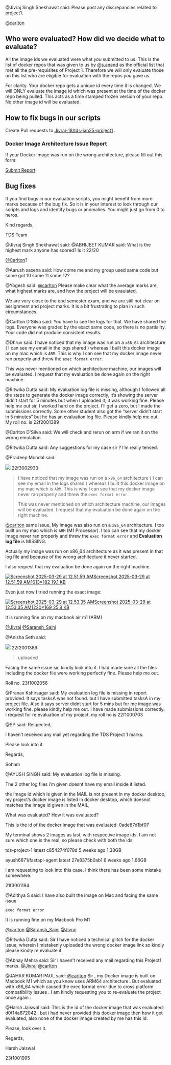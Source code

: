 @Jivraj Singh Shekhawat said: Please post any discrepancies related to project1\.


[@carlton](/u/carlton)


Who were evaluated? How did we decide what to evaluate?
-------------------------------------------------------


All the image ids we evaluated were what *you* submitted to us. This is the list of docker repos that was given to us by [@s.anand](/u/s.anand) as the official list that met all the pre\-requisites of Project 1\. Therefore we will only evaluate those on this list who are eligible for evaluation with the repos *you* gave us.


For clarity. Your docker repo gets a unique id every time it is changed. We will ONLY evaluate the image id which was present at the time of the docker repo being pulled. This acts as a time stamped frozen version of your repo. No other image id will be evaluated.


How to fix bugs in our scripts
------------------------------


Create Pull requests to [Jivraj\-18/tds\-jan25\-project1](https://github.com/Jivraj-18/tds-jan25-project1) .


### **Docker Image Architecture Issue Report**


If your Docker image was run on the wrong architecture, please fill out this form:  

[Submit Report](https://docs.google.com/forms/d/e/1FAIpQLSerCpqod-5ArJWTW_QW5PenyfZJHH_cmcUw3s8dAoG3zDZm8g/viewform?usp=sharing)


Bug fixes
---------


If you find bugs in our evaluation scripts, you might benefit from more marks because of the bug fix. So it is in your interest to look through our scripts and logs and identify bugs or anomalies. You might just go from 0 to heros.


Kind regards,  

TDS Team


@Jivraj Singh Shekhawat said: 
@ABHIJEET KUMAR said: What is the highest mark anyone has scored? Is it 22/20  

[@Carlton](/u/carlton)?


@Aarush saxena said: How come me and my group used same code but some got 10 some 11 some 12?


@Yogesh said: [@carlton](/u/carlton) Please make clear what the average marks are, what highest marks are, and how the project will be evaulated.


We are very close to the end semester exam, and we are still not clear on assignment and project marks. It is a bit frustrating to plan in such circumstances.


@Carlton D'Silva said: You have to see the logs for that. We have shared the logs. Everyone was graded by the exact same code, so there is no partiality. Your code did not produce consistent results.


@Dhruv said: I have noticed that my image was run on a `x86_64` architecture ( I can see my email in the logs shared ) whereas I built this docker image on my mac which is `ARM`. This is why I can see that my docker image never ran properly and threw the `exec format error`.


This was never mentioned on which architecture machine, our images will be evaluated. I request that my evaluation be done again on the right machine.


@Ritwika Dutta said: My evaluation log file is missing, although I followed all the steps to generate the docker image correctly, it’s showing the server didn’t start for 5 minutes but when I uploaded it, it was working fine. Please help me out sir, I worked hard on the project. I’ll get a zero, but I made the submissions correctly. Some other student also got the “server didn’t start in 5 minutes” but he has an evaluation log file. Please kindly help me out. My roll no. is 22f2001389


@Carlton D'Silva said: We will check and rerun on arm if we ran it on the wrong emulation.


@Ritwika Dutta said: Any suggestions for my case sir ? I’m really tensed.


@Pradeep Mondal said: 


![](https://dub1.discourse-cdn.com/flex013/user_avatar/discourse.onlinedegree.iitm.ac.in/22f3002933/48/118648_2.png) 22f3002933:

> I have noticed that my image was run on a `x86_64` architecture ( I can see my email in the logs shared ) whereas I built this docker image on my mac which is `ARM`. This is why I can see that my docker image never ran properly and threw the `exec format error`.
> 
> 
> This was never mentioned on which architecture machine, our images will be evaluated. I request that my evaluation be done again on the right machine.



[@carlton](/u/carlton) same issue, My image was also run on a `x86_64` architecture. I too built on my mac which is `ARM` (M1 Processor). I too can see that my docker image never ran properly and threw the `exec format error` and **Evaluation log file** is MISSING.


Actually my image was run on x86\_64 architecture as it was present in that log file and because of the wrong architecture it never started.


I also request that my evaluation be done again on the right machine.


[![Screenshot 2025-03-29 at 12.51.59 AM](https://europe1.discourse-cdn.com/flex013/uploads/iitm/optimized/3X/0/b/0b6f4a9053f0f57c567c507af19f734eb316ca4d_2_690x77.png)Screenshot 2025\-03\-29 at 12\.51\.59 AM1613×182 19\.1 KB](https://europe1.discourse-cdn.com/flex013/uploads/iitm/original/3X/0/b/0b6f4a9053f0f57c567c507af19f734eb316ca4d.png "Screenshot 2025-03-29 at 12.51.59 AM")


Even just now I tried running the exact image:  

[![Screenshot 2025-03-29 at 12.53.35 AM](https://europe1.discourse-cdn.com/flex013/uploads/iitm/optimized/3X/4/a/4ab114b0db84001838ccde428fb3ece583a87cd2_2_690x95.png)Screenshot 2025\-03\-29 at 12\.53\.35 AM1220×169 25\.8 KB](https://europe1.discourse-cdn.com/flex013/uploads/iitm/original/3X/4/a/4ab114b0db84001838ccde428fb3ece583a87cd2.png "Screenshot 2025-03-29 at 12.53.35 AM")


It is running fine on my macbook air m1 (ARM)


[@Jivraj](/u/jivraj) [@Saransh\_Saini](/u/saransh_saini)


@Anisha Seth said: 


![](https://dub1.discourse-cdn.com/flex013/user_avatar/discourse.onlinedegree.iitm.ac.in/22f2001389/48/12849_2.png) 22f2001389:

> uploaded



Facing the same issue sir, kindly look into it. I had made sure all the files including the docker file were working perfectly fine. Please help me out.  

Roll no. 23f1002056


@Pranav Kshirsagar said: My evaluation log file is missing in report provided. It says tasksA was not found. but I have submitted tasksA in my project file. Also it says server didnt start for 5 mins but for me image was working fine. please kindly help me out. I have made submissions correctly. I request for re evaluation of my project. my roll no is 22f1000703


@SP said: Respected,


I haven’t received any mail yet regarding the TDS Project 1 marks.  

Please look into it.


Regards,  

Soham


@AYUSH SINGH said: My evaluation log file is missing.  

The 2 other log files i’m given doesnt have my email inside it listed.  

the Image id which is given in the MAIL is not present in my docker desktop, my project’s docker image is listed in docker desktop, which doesnot matches the image id given in the MAIL,  

What was evaluated? How it was evaluated?


This is the id of the docker image that was evaluated: 0ade87d1bf07


My terminal shows 2 images as last, with respective image ids. I am not sure which one is the real, so please check with both the ids.  

tds\-project\-1 latest c854274f078d 5 weeks ago 1\.38GB  

ayush6871/fastapi\-agent latest 27e8375b0ab1 6 weeks ago 1\.66GB


I am requesting to look into this case. I think there has been some mistake somewhere.


21f3001194


@Adithya S said: I have also built the image on Mac and facing the same issue


`exec format error`


It is running fine on my Macbook Pro M1


[@carlton](/u/carlton) [@Saransh\_Saini](/u/saransh_saini) [@Jivraj](/u/jivraj)


@Ritwika Dutta said: Sir I have noticed a technical glitch for the docker issue, wherein I mistakenly uploaded the wrong docker image link so kindly please kindly re evaluate it.


@Abhay Mehra said: Sir I haven’t received any mail regarding this Project1 marks. [@Jivraj](/u/jivraj) [@carlton](/u/carlton)


@JAHAR KUMAR PAUL said: [@carlton](/u/carlton) Sir , my Docker image is built on Macbook M1 which as you know uses ARM64 architecture . But evaluated with x86\_64 which caused the exec format error due to cross platform compatibility issues . I am kindly requesting you to re\-evaluate the project once again .


@Harsh Jaiswal said: This is the id of the docker image that was evaluated: d0f14a872042 , but i had never provided this docker image then how it get evaluated, also none of the docker image created by me has this id.


Please, look over it.


Regards,  

Harsh Jaiswal  

23f1001995

